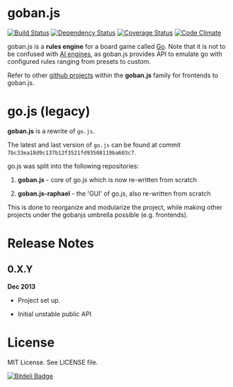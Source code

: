 goban.js
========

[![Build Status](https://travis-ci.org/gobanjs/gojs.png?branch=rewrite)](https://travis-ci.org/gobanjs/gojs)
[![Dependency Status](https://david-dm.org/gobanjs/gojs.png)](https://david-dm.org/gobanjs/gojs)
[![Coverage Status](https://coveralls.io/repos/gobanjs/gojs/badge.png?branch=rewrite)](https://coveralls.io/r/gobanjs/gojs?branch=rewrite)
[![Code Climate](https://codeclimate.com/github/gobanjs/gojs.png)](https://codeclimate.com/github/gobanjs/gojs)


goban.js is a **rules engine** for a board game called [Go](https://en.wikipedia.org/wiki/Go_(game)). Note that it is not to be confused with [AI engines](https://en.wikipedia.org/wiki/Computer_Go), as goban.js provides API to emulate go with configured rules ranging from presets to custom.

Refer to other [github projects](https://github.com/gobanjs) within the **goban.js** family for frontends to goban.js.


go.js (legacy)
==============

**goban.js** is a rewrite of `go.js`.

The latest and last version of `go.js` can be found at commit `7bc33ea18d9c137b12f3521fd93508119ba603c7`.

go.js was split into the following repositories:

1. **goban.js** - core of go.js which is now re-written from scratch

2. **goban.js-raphael** - the 'GUI' of go.js, also re-written from scratch

This is done to reorganize and modularize the project, while making other projects under the gobanjs umbrella possible (e.g. frontends).

Release Notes
=============

## 0.X.Y

**Dec 2013**

* Project set up.

* Initial unstable public API

License
=======

MIT License. See LICENSE file.

[![Bitdeli Badge](https://d2weczhvl823v0.cloudfront.net/gobanjs/gojs/trend.png)](https://bitdeli.com/free "Bitdeli Badge")
